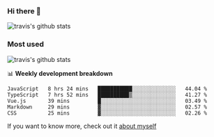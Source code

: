 ### Hi there 👋

<!--
**HondryTravis/HondryTravis** is a ✨ _special_ ✨ repository because its `README.md` (this file) appears on your GitHub profile.

Here are some ideas to get you started:

- 🔭 I’m currently working on ...
- 🌱 I’m currently learning ...
- 👯 I’m looking to collaborate on ...
- 🤔 I’m looking for help with ...
- 💬 Ask me about ...
- 📫 How to reach me: ...
- 😄 Pronouns: ...
- ⚡ Fun fact: ...
-->

![travis's github stats](https://github-readme-stats.vercel.app/api?username=HondryTravis&hide_title=true&hide=stars)
### Most used
![travis's github stats](https://github-readme-stats.anuraghazra1.vercel.app/api/top-langs/?username=HondryTravis&layout=compact&hide_title=true)

📊 **Weekly development breakdown**

<!--START_SECTION:waka-->
```text
JavaScript   8 hrs 24 mins   ███████████░░░░░░░░░░░░░░   44.04 % 
TypeScript   7 hrs 52 mins   ██████████▒░░░░░░░░░░░░░░   41.27 % 
Vue.js       39 mins         █░░░░░░░░░░░░░░░░░░░░░░░░   03.49 % 
Markdown     29 mins         ▓░░░░░░░░░░░░░░░░░░░░░░░░   02.57 % 
CSS          25 mins         ▓░░░░░░░░░░░░░░░░░░░░░░░░   02.26 % 
```
<!--END_SECTION:waka-->

If you want to know more, check out it [about myself](https://hondrytravis.github.io/)
